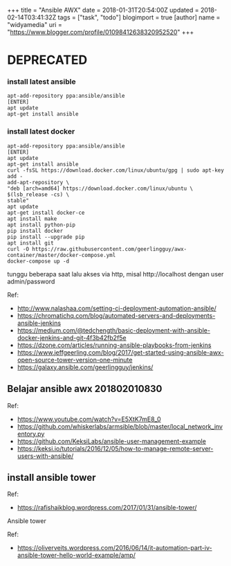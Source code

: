 +++
title = "Ansible AWX"
date = 2018-01-31T20:54:00Z
updated = 2018-02-14T03:41:32Z
tags = ["task", "todo"]
blogimport = true 
[author]
	name = "widyamedia"
	uri = "https://www.blogger.com/profile/01098412638320952520"
+++

# DEPRECATED

### install latest ansible
```
apt-add-repository ppa:ansible/ansible
[ENTER]
apt update
apt-get install ansible
```
### install latest docker
```
apt-add-repository ppa:ansible/ansible
[ENTER]
apt update
apt-get install ansible
curl -fsSL https://download.docker.com/linux/ubuntu/gpg | sudo apt-key add -
add-apt-repository \
"deb [arch=amd64] https://download.docker.com/linux/ubuntu \
$(lsb_release -cs) \
stable"
apt update
apt-get install docker-ce
apt install make
apt install python-pip
pip install docker
pip install --upgrade pip
apt install git
curl -O https://raw.githubusercontent.com/geerlingguy/awx-container/master/docker-compose.yml
docker-compose up -d
```
tunggu beberapa saat lalu akses via http, misal http://localhost dengan user admin/password

Ref:

* http://www.nalashaa.com/setting-ci-deployment-automation-ansible/
* https://chromatichq.com/blog/automated-servers-and-deployments-ansible-jenkins
* https://medium.com/@tedchength/basic-deployment-with-ansible-docker-jenkins-and-git-4f3b42fb2f5e
* https://dzone.com/articles/running-ansible-playbooks-from-jenkins
* https://www.jeffgeerling.com/blog/2017/get-started-using-ansible-awx-open-source-tower-version-one-minute
* https://galaxy.ansible.com/geerlingguy/jenkins/

## Belajar ansible awx 201802010830

Ref:

* https://www.youtube.com/watch?v=E5XtK7mE8_0
* https://github.com/whiskerlabs/armsible/blob/master/local_network_inventory.py
* https://github.com/KeksiLabs/ansible-user-management-example
* https://keksi.io/tutorials/2016/12/05/how-to-manage-remote-server-users-with-ansible/

## install ansible tower

Ref:

* https://rafishaikblog.wordpress.com/2017/01/31/ansible-tower/

Ansible tower

Ref:

* https://oliverveits.wordpress.com/2016/06/14/it-automation-part-iv-ansible-tower-hello-world-example/amp/


